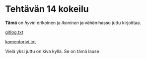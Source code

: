 
# Tehtävän 14 kokeilu

**Tämä** on _hyvin_ erikoinen ja _ikoninen_ ~~ja vähän hassu~~ juttu kirjoittaa.

[gitlog.txt](https://github.com/kaltionkasvatti/ot-harjoitustyo/blob/main/laskarit/gitlog.txt)

[komentorivi.txt](https://github.com/kaltionkasvatti/ot-harjoitustyo/blob/main/laskarit/komentorivi.txt)

Vielä yksi juttu on kiva kyllä. Se on tämä lause
